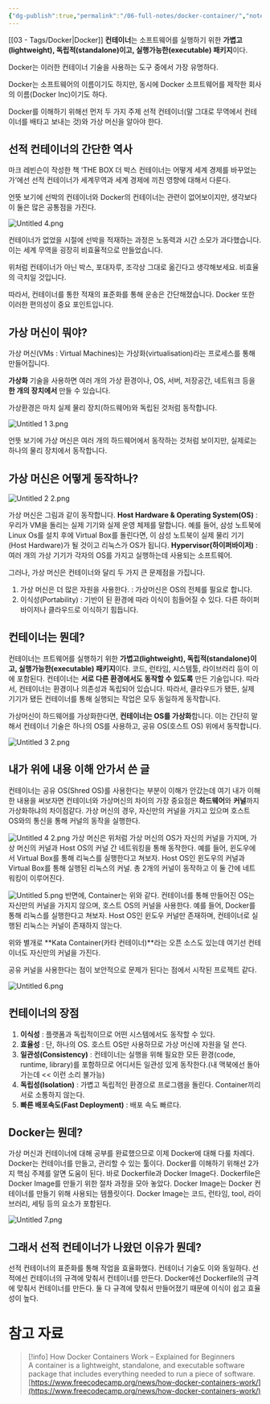 ```yaml
---
{"dg-publish":true,"permalink":"/06-full-notes/docker-container/","noteIcon":""}
---
```


[[03 - Tags/Docker\|Docker]] 
**컨테이너**는 소프트웨어를 실행하기 위한 **가볍고(lightweight), 독립적(standalone)이고, 실행가능한(executable) 패키지**이다.

Docker는 이러한 컨테이너 기술을 사용하는 도구 중에서 가장 유명하다.

Docker는 소프트웨어의 이름이기도 하지만, 동시에 Docker 소프트웨어를 제작한 회사의 이름(Docker Inc)이기도 하다.

Docker를 이해하기 위해선 먼저 두 가지 주제 선적 컨테이너(말 그대로 무역에서 컨테이너를 배타고 보내는 것)와 가상 머신을 알아야 한다.

## 선적 컨테이너의 간단한 역사

마크 레빈슨이 작성한 책 ‘THE BOX 더 박스 컨테이너는 어떻게 세계 경제를 바꾸었는가’에선 선적 컨테이너가 세계무역과 세계 경제에 끼친 영향에 대해서 다룬다.

언뜻 보기에 선박의 컨테이너와 Docker의 컨테이너는 관련이 없어보이지만, 생각보다 이 둘은 많은 공통점을 가진다.

![Untitled 4.png](/img/user/image/Untitled%204.png)

컨테이너가 없었을 시절에 선박을 적재하는 과정은 노동력과 시간 소모가 과다했습니다. 이는 세계 무역을 굉장히 비효율적으로 만들었습니다.

위처럼 컨테이너가 아닌 박스, 포대자루, 조각상 그대로 옮긴다고 생각해보세요. 비효율의 극치일 것입니다.

따라서, 컨테이너를 통한 적재의 표준화를 통해 운송은 간단해졌습니다. Docker 또한 이러한 편의성이 중요 포인트입니다.

  

## 가상 머신이 뭐야?

가상 머신(VMs : Virtual Machines)는 가상화(virtualisation)라는 프로세스를 통해 만들어집니다.

**가상화** 기술을 사용하면 여러 개의 가상 환경이나, OS, 서버, 저장공간, 네트워크 등을 **한 개의 장치에서** 만들 수 있습니다.

가상환경은 마치 실제 물리 장치(하드웨어)와 독립된 것처럼 동작합니다.

![Untitled 1 3.png](/img/user/image/Untitled%201%203.png)

언뜻 보기에 가상 머신은 여러 개의 하드웨어에서 동작하는 것처럼 보이지만, 실제로는 하나의 물리 장치에서 동작합니다.
## 가상 머신은 어떻게 동작하나?

![Untitled 2 2.png](/img/user/image/Untitled%202%202.png)

가상 머신은 그림과 같이 동작합니다.
**Host Hardware & Operating System(OS)** : 우리가 VM을 돌리는 실제 기기와 실제 운영 체제를 말합니다. 예를 들어, 삼성 노트북에 Linux Os를 설치 후에 Virtual Box를 돌린다면, 이 삼성 노트북이 실제 물리 기기(Host Hardware)가 될 것이고 리눅스가 OS가 됩니다.
**Hypervisor(하이퍼바이저)** : 여러 개의 가상 기기가 각자의 OS를 가지고 실행하는데 사용되는 소프트웨어.

그러나, 가상 머신은 컨테이너와 달리 두 가지 큰 문제점을 가집니다.
1. 가상 머신은 더 많은 자원을 사용한다. : 가상머신은 OS의 전체를 필요로 합니다.
2. 이식성(Portability) : 기반이 된 환경에 따라 이식이 힘들어질 수 있다. 다른 하이퍼바이저나 클라우드로 이식하기 힘듭니다.
## 컨테이너는 뭔데?
컨테이너는 프트웨어를 실행하기 위한 **가볍고(lightweight), 독립적(standalone)이고, 실행가능한(executable) 패키지**이다.
코드, 런타임, 시스템툴, 라이브러리 등이 이에 포함된다.
컨테이너는 **서로 다른 환경에서도 동작할 수 있도록** 만든 기술입니다. 따라서, 컨테이너는 환경이나 의존성과 독립되어 있습니다. 따라서, 클라우드가 됐든, 실제 기기가 됐든 컨테이너를 통해 실행되는 작업은 모두 동일하게 동작합니다.

가상머신이 하드웨어를 가상화한다면, **컨테이너는 OS를 가상화**합니다.
이는 간단히 말해서 컨테이너 기술은 하나의 OS를 사용하고, 공유 OS(호스트 OS) 위에서 동작합니다.

![Untitled 3 2.png](/img/user/image/Untitled%203%202.png)

## 내가 위에 내용 이해 안가서 쓴 글
컨테이너는 공유 OS(Shred OS)를 사용한다는 부분이 이해가 안갔는데 여기 내가 이해한 내용을 써보자면 컨테이너와 가상머신의 차이의 가장 중요점은 **하드웨어**와 **커널**까지 가상화하냐의 차이점같다.
가상 머신의 경우, 자신만의 커널을 가지고 있으며 호스트 OS와의 통신을 통해 커널의 동작을 실행한다.

![Untitled 4 2.png](/img/user/image/Untitled%204%202.png)
가상 머신은 위처럼 가상 머신의 OS가 자신의 커널을 가지며, 가상 머신의 커널과 Host OS의 커널 간 네트워킹을 통해 동작한다. 예를 들어, 윈도우에서 Virtual Box를 통해 리눅스를 실행한다고 쳐보자. Host OS인 윈도우의 커널과 Virtual Box를 통해 실행된 리눅스의 커널. 총 2개의 커널이 동작하고 이 둘 간에 네트워킹이 이루어진다.

  

![Untitled 5.png](/img/user/image/Untitled%205.png)
반면에, Container는 위와 같다. 컨테이너를 통해 만들어진 OS는 자신만의 커널을 가지지 않으며, 호스트 OS의 커널을 사용한다.
예를 들어, Docker를 통해 리눅스를 실행한다고 쳐보자. Host OS인 윈도우 커널만 존재하며, 컨테이너로 실행된 리눅스는 커널이 존재하지 않는다.

위와 별개로 **Kata Container(카타 컨테이너)**라는 오픈 소스도 있는데 여기선 컨테이너도 자신만의 커널을 가진다.

공유 커널을 사용한다는 점이 보안적으로 문제가 된다는 점에서 시작된 프로젝트 같다.

![Untitled 6.png](/img/user/image/Untitled%206.png)
## 컨테이너의 장점
1. **이식성** : 플랫폼과 독립적이므로 어떤 시스템에서도 동작할 수 있다.
2. **효율성** : 단, 하나의 OS. 호스트 OS만 사용하므로 가상 머신에 자원을 덜 쓴다.
3. **일관성(Consistency)** : 컨테이너는 실행을 위해 필요한 모든 환경(code, runtime, library)를 포함하므로 어디서든 일관성 있게 동작한다.(내 맥북에선 돌아가는데 << 이런 소리 불가능)
4. **독립성(Isolation)** : 가볍고 독립적인 환경으로 프로그램을 돌린다. Container끼리 서로 소통하지 않는다.
5. **빠른 배포속도(Fast Deployment)** : 배포 속도 빠르다.
## Docker는 뭔데?
가상 머신과 컨테이너에 대해 공부를 완료했으므로 이제 Docker에 대해 다룰 차례다.
Docker는 컨테이너를 만들고, 관리할 수 있는 툴이다.
Docker를 이해하기 위해선 2가지 핵심 주제를 알면 도움이 된다. 바로 Dockerfile과 Docker Image다.
Dockerfile은 Docker Image를 만들기 위한 절차 과정을 모아 놓았다.
Docker Image는 Docker 컨테이너를 만들기 위해 사용되는 템플릿이다. Docker Image는 코드, 런타임, tool, 라이브러리, 세팅 등의 요소가 포함된다.

![Untitled 7.png](/img/user/image/Untitled%207.png)

## 그래서 선적 컨테이너가 나왔던 이유가 뭔데?
선적 컨테이너의 표준화를 통해 작업을 효율화했다. 컨테이너 기술도 이와 동일하다.
선적에선 컨테이너의 규격에 맞춰서 컨테이너를 만든다.
Docker에선 Dockerfile의 규격에 맞춰서 컨테이너를 만든다.
둘 다 규격에 맞춰서 만들어졌기 때문에 이식이 쉽고 효율성이 높다.

# 참고 자료
> [!info] How Docker Containers Work – Explained for Beginners  
> A container is a lightweight, standalone, and executable software package that includes everything needed to run a piece of software.  
> [https://www.freecodecamp.org/news/how-docker-containers-work/](https://www.freecodecamp.org/news/how-docker-containers-work/)